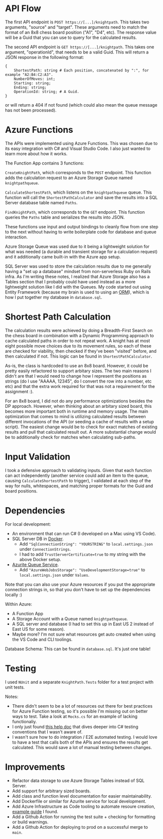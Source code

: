 # API Flow

The first API endpoint is `POST https://[...]/knightpath`. This takes two arguments, "source" and "target". These arguments need to match the format of an 8x8 chess board position ("A1", "D4", etc). The response value will be a Guid that you can use to query for the calculated results.

The second API endpoint is `GET https://[...]/knightpath`. This takes one argument, "operationId", that needs to be a valid Guid. This will return a JSON response in the following format:
```
{
    ShortestPath: string # Each position, concatenated by ":", for example "A2:B4:C2:A3".
    NumberOfMoves: int;
    Starting: string;
    Ending: string;
    OperationId: string; # A Guid.
}
```
or will return a 404 if not found (which could also mean the queue message has not been processed).

# Azure Functions

The APIs were implemented using Azure Functions. This was chosen due to its easy integration with C# and Visual Studio Code. I also just wanted to learn more about how it works.

The Function App contains 3 functions:

`CreateKnightPath`, which corresponds to the `POST` endpoint. This function adds the calculation request to an Azure Storage Queue named `knightpathqueue`.

`CalculateShortestPath`, which listens on the `knightpathqueue` queue. This function will call the `ShortestPathCalculator` and save the results into a SQL Server database table named `Paths`. 

`FindKnightPath`, which corresponds to the `GET` endpoint. This function queries the `Paths` table and serializes the results into JSON.

These functions use input and output bindings to cleanly flow from one step to the next without having to write boilerplate code for database and queue interaction.

Azure Storage Queue was used due to it being a lightweight solution for what was needed (a durable and transient storage for a calculation request) and it additionally came built-in with the Azure app setup.

SQL Server was used to store the calculation results due to me generally having a "set up a database" mindset from non-serverless Ruby on Rails infra. As I'm writing these notes, I realized that Azure Storage also has a Tables section that I probably could have used instead as a more lightweight solution like I did with the Queues. My code started out using Entity Framework (because my brain is used to using an [ORM](https://guides.rubyonrails.org/active_record_basics.html)), which is how I put together my database in `database.sql`. 

# Shortest Path Calculation

The calculation results were achieved by doing a Breadth-First Search on the chess board in combination with a Dynamic Programming approach to cache calculated paths in order to not repeat work. A knight has at most eight possible move choices due to its movement rules, so each of these are checked for viability, then checked if they've been "visited" before, and then calculated if not. This logic can be found in `ShortestPathCalculator`.

As-is, the class is hardcoded to use an 8x8 board. However, it could be pretty easily refactored to support arbitary sizes. The two main reasons I didn't are that I would need to change how I represent the positions as strings (do I use "AAAAA, 12345", do I convert the row into a number, etc etc) and that the extra work required for that was not a requirement for the assignment :).

For an 8x8 board, I did not do any performance optimizations besides the DP approach. However, when thinking about an arbitary sized board, this becomes more important both in runtime and memory usage. The main optimization that comes to mind is utilizing calculated results between different invocations of the API (or seeding a cache of results with a setup script). The easiest change would be to check for exact matches of existing results and pull that calculated result out. A more substantial change would be to additionally check for matches when calculating sub-paths.

# Input Validation
I took a defensive approach to validating inputs. Given that each function can act independently (another service could add an item to the queue, causing `CalculateShortestPath` to trigger), I validated at each step of the way for nulls, whitespaces, and matching proper formats for the Guid and board positions.

# Dependencies

For local development:
- An environment that can run C# (I developed on a Mac using VS Code).
- SQL Server DB in [Docker](https://medium.com/@ugurelsevket/setting-up-sql-server-with-docker-on-macos-a-step-by-step-guide-8742c725a63e).
  - Add `"SqlConnectionString": "YOURSTRING"` to `local.settings.json` under `ConnectionStrings`.
  - I had to add `TrustServerCertificate=true` to my string with the above Docker setup.
- [Azurite Queue Service](https://learn.microsoft.com/en-us/azure/storage/common/storage-use-azurite?tabs=visual-studio%2Cblob-storage).
  - Add `"AzureWebJobsStorage": "UseDevelopmentStorage=true"` to `local.settings.json` under `Values`.

Note that you can also use your Azure resources if you put the appropriate connection strings in, so that you don't have to set up the dependencies locally :) 

Within Azure:
- A Function App
- A Storage Account with a Queue named `knightpathqueue`.
- A SQL server and database (I had to set this up in East US 2 instead of East US for some reason).
- Maybe more? I'm not sure what resources get auto created when using the VS Code and CLI toolings.

Database Schema:
This can be found in `database.sql`. It's just one table!

# Testing

I used `NUnit` and a separate `KnightPath.Tests` folder for a test project with unit tests. 

Notes:
- There didn't seem to be a lot of resources out there for best practices for Azure Function testing, so it's possible I'm missing out on better ways to test. Take a look at `Mocks.cs` for an example of lacking functionaliy.
- I only just found [this help doc](https://learn.microsoft.com/en-us/dotnet/core/testing/unit-testing-best-practices) that dives deeper into C# testing conventions that I wasn't aware of.
- I wasn't sure how to do integration / E2E automated testing. I would love to have a test that calls both of the APIs and ensures the results get calculated. This would save a lot of manual testing between changes.

# Improvements

- Refactor data storage to use Azure Storage Tables instead of SQL Server.
- Add support for arbitrary sized boards.
- Add class and function level documentation for easier maintainability.
- Add Dockerfile or similar for Azurite service for local development.
- Add Azure Infrastructure as Code tooling to automate resoure creation, [example guide](https://codefresh.io/learn/infrastructure-as-code/infrastructure-as-code-on-azure-tools-and-best-practices/) I found.
- Add a Github Action for running the test suite + checking for formatting or build warnings.
- Add a Github Action for deploying to prod on a successful merge to `main`.
